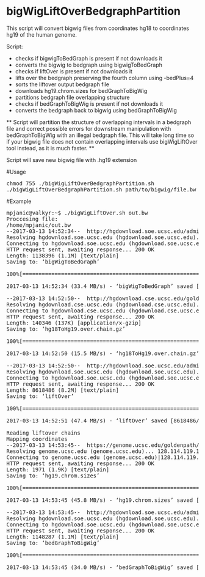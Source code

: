 # bigWigLiftOverBedgraphPartition

This script will convert bigwig files from coordinates hg18 to coordinates hg19 of the human genome.

Script:
- checks if bigwigToBedGraph is present if not downloads it
- converts the bigwig to bedgraph using bigwigToBedGraph
- checks if liftOver is present if not downloads it
- lifts over the bedgraph preserving the fourth column using -bedPlus=4
- sorts the liftover output bedgraph file
- downloads hg19.chrom.sizes for bedGraphToBigWig
- partitions bedgraph file overlapping structure
- checks if bedGraphToBigWig is present if not downloads it
- converts the bedgraph back to bigwig using bedGraphToBigWig

** Script will partition the structure of overlapping intervals in a bedgraph file and correct possible errors for downstream manipulation with bedGraphToBigWig with an illegal bedgraph file. This will take long time so if your bigwig file does not contain overlapping intervals use bigWigLiftOver tool instead, as it is much faster. **


Script will save new bigwig file with .hg19 extension


#Usage

<pre>
chmod 755 ./bigWigLiftOverBedgraphPartition.sh
./bigWigLiftOverBedgraphPartition.sh path/to/bigwig/file.bw
</pre>

#Example

<pre>
mpjanic@valkyr:~$ ./bigWigLiftOver.sh out.bw 
Proccesing file:
/home/mpjanic/out.bw
--2017-03-13 14:52:34--  http://hgdownload.soe.ucsc.edu/admin/exe/linux.x86_64.v287/bigWigToBedGraph
Resolving hgdownload.soe.ucsc.edu (hgdownload.soe.ucsc.edu)... 128.114.119.163
Connecting to hgdownload.soe.ucsc.edu (hgdownload.soe.ucsc.edu)|128.114.119.163|:80... connected.
HTTP request sent, awaiting response... 200 OK
Length: 1138396 (1.1M) [text/plain]
Saving to: ‘bigWigToBedGraph’

100%[=======================================================================================================================================================>] 1,138,396   --.-K/s   in 0.03s   

2017-03-13 14:52:34 (33.4 MB/s) - ‘bigWigToBedGraph’ saved [1138396/1138396]

--2017-03-13 14:52:50--  http://hgdownload.cse.ucsc.edu/goldenpath/hg18/liftOver/hg18ToHg19.over.chain.gz
Resolving hgdownload.cse.ucsc.edu (hgdownload.cse.ucsc.edu)... 128.114.119.163
Connecting to hgdownload.cse.ucsc.edu (hgdownload.cse.ucsc.edu)|128.114.119.163|:80... connected.
HTTP request sent, awaiting response... 200 OK
Length: 140346 (137K) [application/x-gzip]
Saving to: ‘hg18ToHg19.over.chain.gz’

100%[=======================================================================================================================================================>] 140,346     --.-K/s   in 0.009s  

2017-03-13 14:52:50 (15.5 MB/s) - ‘hg18ToHg19.over.chain.gz’ saved [140346/140346]

--2017-03-13 14:52:50--  http://hgdownload.soe.ucsc.edu/admin/exe/linux.x86_64.v287/liftOver
Resolving hgdownload.soe.ucsc.edu (hgdownload.soe.ucsc.edu)... 128.114.119.163
Connecting to hgdownload.soe.ucsc.edu (hgdownload.soe.ucsc.edu)|128.114.119.163|:80... connected.
HTTP request sent, awaiting response... 200 OK
Length: 8618486 (8.2M) [text/plain]
Saving to: ‘liftOver’

100%[=======================================================================================================================================================>] 8,618,486   47.4MB/s   in 0.2s   

2017-03-13 14:52:51 (47.4 MB/s) - ‘liftOver’ saved [8618486/8618486]

Reading liftover chains
Mapping coordinates
--2017-03-13 14:53:45--  https://genome.ucsc.edu/goldenpath/help/hg19.chrom.sizes
Resolving genome.ucsc.edu (genome.ucsc.edu)... 128.114.119.132, 128.114.119.133, 128.114.119.131, ...
Connecting to genome.ucsc.edu (genome.ucsc.edu)|128.114.119.132|:443... connected.
HTTP request sent, awaiting response... 200 OK
Length: 1971 (1.9K) [text/plain]
Saving to: ‘hg19.chrom.sizes’

100%[=======================================================================================================================================================>] 1,971       --.-K/s   in 0s      

2017-03-13 14:53:45 (45.8 MB/s) - ‘hg19.chrom.sizes’ saved [1971/1971]

--2017-03-13 14:53:45--  http://hgdownload.soe.ucsc.edu/admin/exe/linux.x86_64.v287/bedGraphToBigWig
Resolving hgdownload.soe.ucsc.edu (hgdownload.soe.ucsc.edu)... 128.114.119.163
Connecting to hgdownload.soe.ucsc.edu (hgdownload.soe.ucsc.edu)|128.114.119.163|:80... connected.
HTTP request sent, awaiting response... 200 OK
Length: 1148287 (1.1M) [text/plain]
Saving to: ‘bedGraphToBigWig’

100%[=======================================================================================================================================================>] 1,148,287   --.-K/s   in 0.03s   

2017-03-13 14:53:45 (34.0 MB/s) - ‘bedGraphToBigWig’ saved [1148287/1148287]

</pre>



